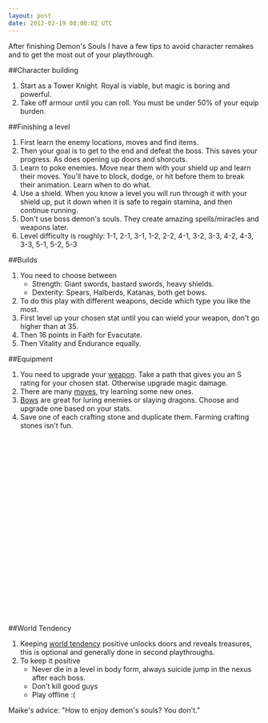 ```yaml
---
layout: post
date: 2012-02-19 08:00:02 UTC
---
```

After finishing Demon's Souls I have a few tips to avoid character remakes and to get the most out of your playthrough.

##Character building
1. Start as a Tower Knight. Royal is viable, but magic is boring and powerful.
2. Take off armour until you can roll. You must be under 50% of your equip burden.

##Finishing a level
1. First learn the enemy locations, moves and find items.
2. Then your goal is to get to the end and defeat the boss. This saves your progress. As does opening up doors and shorcuts.
3. Learn to poke enemies. Move near them with your shield up and learn their moves. You'll have to block, dodge, or hit before them to break their animation. Learn when to do what.
4. Use a shield. When you know a level you will run through it with your shield up, put it down when it is safe to regain stamina, and then continue running.
5. Don't use boss demon's souls. They create amazing spells/miracles and weapons later.
6. Level difficulty is roughly: 1-1, 2-1, 3-1, 1-2, 2-2, 4-1, 3-2, 3-3, 4-2, 4-3, 3-3, 5-1, 5-2, 5-3

##Builds
1. You need to choose between
	* Strength: Giant swords, bastard swords, heavy shields.
	* Dexterity: Spears, Halberds, Katanas, both get bows.
2. To do this play with different weapons, decide which type you like the most.
3. First level up your chosen stat until you can wield your weapon, don't go higher than at 35.
4. Then 16 points in Faith for Evacutate.
5. Then Vitality and Endurance equally.

##Equipment
1. You need to upgrade your [weapon](http://demonssouls.wikidot.com/weapons). Take a path that gives you an S rating for your chosen stat. Otherwise upgrade magic damage.
2. There are many [moves](http://demonssouls.wikidot.com/move-set), try learning some new ones.
3. [Bows](http://demonssouls.wikidot.com/bow) are great for luring enemies or slaying dragons. Choose and upgrade one based on your stats.
4. Save one of each crafting stone and duplicate them. Farming crafting stones isn't fun.

<object style="height: 390px; width: 640px;">
<param name="movie" value="http://www.youtube.com/v/LotVhqiKtsY?version=3"></param>
<param name="allowFullScreen" value="true"></param>
<param name="allowScriptAccess" value="always"></param>
<embed src="http://www.youtube.com/v/LotVhqiKtsY?version=3" type="application/x-shockwave-flash" allowfullscreen="true" allowScriptAccess="always" width="640" height="360"></embed>
</object>


##World Tendency
1. Keeping [world tendency](http://demonssouls.wikidot.com/world-tendency) positive unlocks doors and reveals treasures, this is optional and generally done in second playthroughs. 
2. To keep it positive
	* Never die in a level in body form, always suicide jump in the nexus after each boss.
	* Don't kill good guys
	* Play offline :(


Maike's advice: "How to enjoy demon's souls? You don't."
